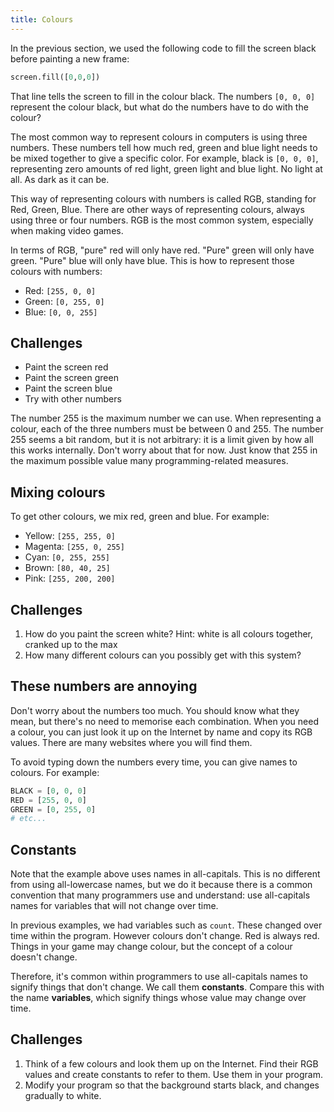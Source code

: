```yaml
---
title: Colours
---
```


In the previous section, we used the following code to fill the screen black before painting a new frame:

```python
screen.fill([0,0,0])
```

That line tells the screen to fill in the colour black. The numbers `[0, 0, 0]` represent the colour black, but what do the numbers have to do with the colour?

The most common way to represent colours in computers is using three numbers. These numbers tell how much red, green and blue light needs to be mixed together to give a specific color. For example, black is `[0, 0, 0]`, representing zero amounts of red light, green light and blue light. No light at all. As dark as it can be.

This way of representing colours with numbers is called RGB, standing for Red, Green, Blue. There are other ways of representing colours, always using three or four numbers. RGB is the most common system, especially when making video games.

In terms of RGB, "pure" red will only have red. "Pure" green will only have green. "Pure" blue will only have blue. This is how to represent those colours with numbers:

* Red: `[255, 0, 0]`
* Green: `[0, 255, 0]`
* Blue: `[0, 0, 255]`

## Challenges

* Paint the screen red
* Paint the screen green
* Paint the screen blue
* Try with other numbers

<div class="note">
The number 255 is the maximum number we can use. When representing a colour, each of the three numbers must be between 0 and 255. The number 255 seems a bit random, but it is not arbitrary: it is a limit given by how all this works internally. Don't worry about that for now. Just know that 255 in the maximum possible value many programming-related measures.
</div>

## Mixing colours

To get other colours, we mix red, green and blue. For example:

* Yellow: `[255, 255, 0]`
* Magenta: `[255, 0, 255]`
* Cyan: `[0, 255, 255]`
* Brown: `[80, 40, 25]`
* Pink: `[255, 200, 200]`

## Challenges

1. How do you paint the screen white? Hint: white is all colours together, cranked up to the max
2. How many different colours can you possibly get with this system?

## These numbers are annoying

Don't worry about the numbers too much. You should know what they mean, but there's no need to memorise each combination. When you need a colour, you can just look it up on the Internet by name and copy its RGB values. There are many websites where you will find them.

To avoid typing down the numbers every time, you can give names to colours. For example:

```python
BLACK = [0, 0, 0]
RED = [255, 0, 0]
GREEN = [0, 255, 0]
# etc...
```

## Constants

Note that the example above uses names in all-capitals. This is no different from using all-lowercase names, but we do it because there is a common convention that many programmers use and understand: use all-capitals names for variables that will not change over time.

In previous examples, we had variables such as `count`. These changed over time within the program. However colours don't change. Red is always red. Things in your game may change colour, but the concept of a colour doesn't change.

Therefore, it's common within programmers to use all-capitals names to signify things that don't change. We call them **constants**. Compare this with the name **variables**, which signify things whose value may change over time.

## Challenges

1. Think of a few colours and look them up on the Internet. Find their RGB values and create constants to refer to them. Use them in your program.
2. Modify your program so that the background starts black, and changes gradually to white.
